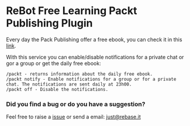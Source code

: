# ReBot Free Learning Packt Publishing Plugin

Every day the Pack Publishing offer a free ebook, you can check it in this [link](https://www.packtpub.com/packt/offers/free-learning).

With this service you can enable/disable notifications for a private chat or gor a group or get the daily free ebook:

```
/packt - returns information about the daily free ebook.
/packt notify - Enable notifications for a group or for a private chat. The notifications are sent daily at 23h00.
/packt off - Disable the notifications.
```

### Did you find a bug or do you have a suggestion?
Feel free to raise a [issue](https://github.com/rebase-it/rebot/issues/new) or send a email: just@rebase.it